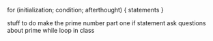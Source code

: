 


for (initialization; condition; afterthought) {
	statements
}


stuff to do 
  make the prime number part one if statement
  ask questions about prime while loop in class


